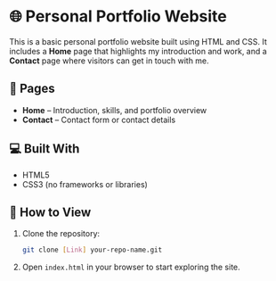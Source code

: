 
# 🌐 Personal Portfolio Website

This is a basic personal portfolio website built using HTML and CSS. It includes a **Home** page that highlights my introduction and work, and a **Contact** page where visitors can get in touch with me.

## 📄 Pages

* **Home** – Introduction, skills, and portfolio overview
* **Contact** – Contact form or contact details

## 💻 Built With

* HTML5
* CSS3 (no frameworks or libraries)

## 📂 How to View

1. Clone the repository:

   ```bash
   git clone [Link] your-repo-name.git
   ```
2. Open `index.html` in your browser to start exploring the site.


